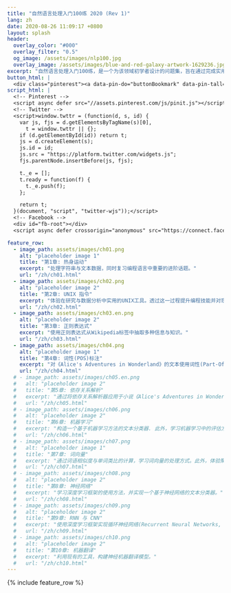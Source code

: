 ```yaml
---
title: "自然语言处理入门100练 2020 (Rev 1)"
lang: zh
date: 2020-08-26 11:09:17 +0800
layout: splash
header:
  overlay_color: "#000"
  overlay_filter: "0.5"
  og_image: /assets/images/nlp100.jpg
  overlay_image: /assets/images/blue-and-red-galaxy-artwork-1629236.jpg
excerpt: "自然语言处理入门100练，是一个为该领域初学者设计的问题集，旨在通过完成实用且令人兴奋的课题来帮助他们掌握该领域编程、数据分析与进行研究活动所需的技能。[详细](about.html){: .btn .btn--info .btn--small}"
button_html: |
  <div class="pinterest"><a data-pin-do="buttonBookmark" data-pin-tall="true" href="https://www.pinterest.com/pin/create/button/"></a></div> <a class="twitter-share-button" href="https://twitter.com/intent/tweet">Tweet</a> <div class="fb-like" data-href="https://nlp100.github.io/en/" data-width="" data-layout="button_count" data-action="like" data-size="small" data-share="true"></div>
script_html: |
  <!-- Pinterest -->
  <script async defer src="//assets.pinterest.com/js/pinit.js"></script>
  <!-- Twitter -->
  <script>window.twttr = (function(d, s, id) {
    var js, fjs = d.getElementsByTagName(s)[0],
      t = window.twttr || {};
    if (d.getElementById(id)) return t;
    js = d.createElement(s);
    js.id = id;
    js.src = "https://platform.twitter.com/widgets.js";
    fjs.parentNode.insertBefore(js, fjs);

    t._e = [];
    t.ready = function(f) {
      t._e.push(f);
    };

    return t;
  }(document, "script", "twitter-wjs"));</script>
  <!-- Facebook -->
  <div id="fb-root"></div>
  <script async defer crossorigin="anonymous" src="https://connect.facebook.net/en_US/sdk.js#xfbml=1&version=v6.0&appId=535222267422576&autoLogAppEvents=1"></script>

feature_row:
  - image_path: assets/images/ch01.png
    alt: "placeholder image 1"
    title: "第1章: 热身运动"
    excerpt: "处理字符串与文本数据，同时复习编程语言中重要的进阶话题。"
    url: "/zh/ch01.html"
  - image_path: assets/images/ch02.png
    alt: "placeholder image 2"
    title: "第2章: UNIX 指令"
    excerpt: "体验在研究与数据分析中实用的UNIX工具。透过这一过程提升编程技能并对现有工具链的生态有所感知。"
    url: "/zh/ch02.html"
  - image_path: assets/images/ch03.en.png
    alt: "placeholder image 2"
    title: "第3章: 正则表达式"
    excerpt: "使用正则表达式从Wikipedia标签中抽取多种信息与知识。"
    url: "/zh/ch03.html"
  - image_path: assets/images/ch04.png
    alt: "placeholder image 1"
    title: "第4章: 词性(POS)标注"
    excerpt: "对《Alice's Adventures in Wonderland》的文本使用词性(Part-Of-Speech)标注器，并获取篇章中词语的统计学信息。"
    url: "/zh/ch04.html"
  # - image_path: assets/images/ch05.en.png
  #   alt: "placeholder image 2"
  #   title: "第5章: 依存关系解析"
  #   excerpt: "通过将依存关系解析器应用于小说《Alice's Adventures in Wonderland》，体验创建并分析依存关系树。""
  #   url: "/zh/ch05.html"
  # - image_path: assets/images/ch06.png
  #   alt: "placeholder image 2"
  #   title: "第6章: 机器学习"
  #   excerpt: "构造一个基于机器学习方法的文本分类器. 此外，学习机器学习中的评估方法。"
  #   url: "/zh/ch06.html"
  # - image_path: assets/images/ch07.png
  #   alt: "placeholder image 1"
  #   title: "第7章: 词向量"
  #   excerpt: "通过词语相似度与单词类比的计算，学习词向量的处理方式。此外，体验聚类算法与词向量的可视化。"
  #   url: "/zh/ch07.html"
  # - image_path: assets/images/ch08.png
  #   alt: "placeholder image 2"
  #   title: "第8章: 神经网络"
  #   excerpt: "学习深度学习框架的使用方法，并实现一个基于神经网络的文本分类器。"
  #   url: "/zh/ch08.html"
  # - image_path: assets/images/ch09.png
  #   alt: "placeholder image 2"
  #   title: "第9章: RNN 与 CNN"
  #   excerpt: "使用深度学习框架实现循环神经网络(Recurrent Neural Networks, RNNs)与卷积神经网络(Convolutional Neural Networks, CNNs)。"
  #   url: "/zh/ch09.html"
  # - image_path: assets/images/ch10.png
  #   alt: "placeholder image 2"
  #   title: "第10章: 机器翻译"
  #   excerpt: "利用现有的工具，构建神经机器翻译模型。"
  #   url: "/zh/ch10.html"
---
```


{% include feature_row %}
